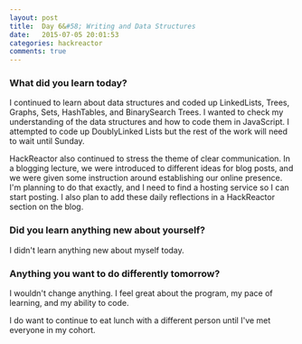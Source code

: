 ```yaml
---
layout: post
title:  Day 6&#58; Writing and Data Structures
date:   2015-07-05 20:01:53
categories: hackreactor
comments: true
---
```


### What did you learn today?

I continued to learn about data structures and coded up LinkedLists, Trees, Graphs, Sets, HashTables, and BinarySearch Trees. I wanted to check my understanding of the data structures and how to code them in JavaScript. I attempted to code up DoublyLinked Lists but the rest of the work will need to wait until Sunday.

HackReactor also continued to stress the theme of clear communication. In a blogging lecture, we were introduced to different ideas for blog posts, and we were given some instruction around establishing our online presence. I'm planning to do that exactly, and I need to find a hosting service so I can start posting. I also plan to add these daily reflections in a HackReactor section on the blog.

### Did you learn anything new about yourself?

I didn't learn anything new about myself today.

### Anything you want to do differently tomorrow?

I wouldn't change anything. I feel great about the program, my pace of learning, and my ability to code.

I do want to continue to eat lunch with a different person until I've met everyone in my cohort.

